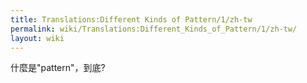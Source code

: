 ```yaml
---
title: Translations:Different Kinds of Pattern/1/zh-tw
permalink: wiki/Translations:Different_Kinds_of_Pattern/1/zh-tw/
layout: wiki
---
```


什麼是"pattern"，到底?
